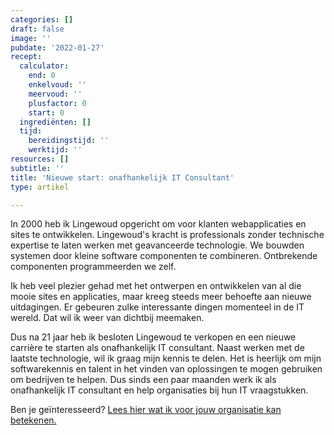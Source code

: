 ```yaml
---
categories: []
draft: false
image: ''
pubdate: '2022-01-27'
recept:
  calculator:
    end: 0
    enkelvoud: ''
    meervoud: ''
    plusfactor: 0
    start: 0
  ingrediënten: []
  tijd:
    bereidingstijd: ''
    werktijd: ''
resources: []
subtitle: ''
title: 'Nieuwe start: onafhankelijk IT Consultant'
type: artikel

---
```


In 2000 heb ik Lingewoud opgericht om voor klanten webapplicaties en sites te ontwikkelen.  Lingewoud's kracht is professionals zonder technische expertise te laten werken met geavanceerde technologie. We bouwden systemen door kleine software componenten te combineren. Ontbrekende componenten programmeerden we zelf. 

Ik heb veel plezier gehad met het ontwerpen en ontwikkelen van al die mooie sites en applicaties, maar kreeg steeds meer behoefte aan nieuwe uitdagingen.  Er gebeuren zulke interessante dingen momenteel in de IT wereld. Dat wil ik weer van dichtbij meemaken.

Dus na 21 jaar heb ik besloten Lingewoud te verkopen en een nieuwe carrière te starten  als onafhankelijk IT consultant. Naast werken met de laatste technologie, wil ik graag mijn kennis te delen. Het is heerlijk om mijn softwarekennis en talent in het vinden van oplossingen te mogen gebruiken om bedrijven te helpen. Dus sinds een paar maanden werk ik als onafhankelijk IT consultant en help organisaties bij hun IT vraagstukken.

Ben je geïnteresseerd? [Lees hier wat ik voor jouw organisatie kan betekenen.](/pagina/inhuren/)


